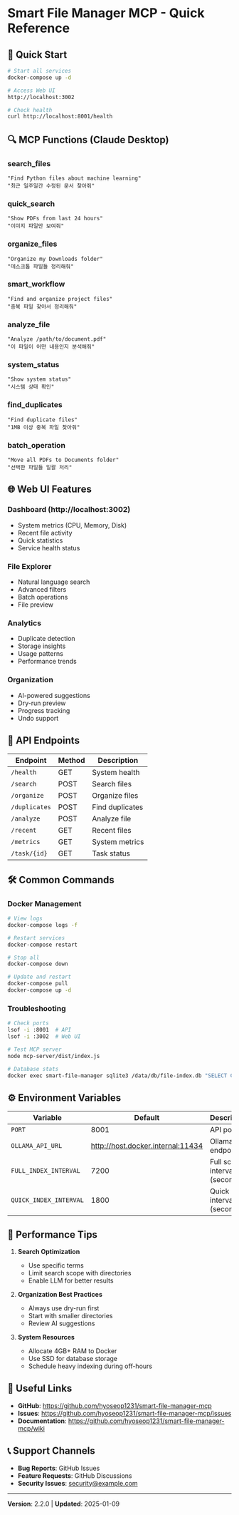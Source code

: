 # Smart File Manager MCP - Quick Reference

## 🚀 Quick Start

```bash
# Start all services
docker-compose up -d

# Access Web UI
http://localhost:3002

# Check health
curl http://localhost:8001/health
```

## 🔍 MCP Functions (Claude Desktop)

### search_files
```
"Find Python files about machine learning"
"최근 일주일간 수정된 문서 찾아줘"
```

### quick_search
```
"Show PDFs from last 24 hours"
"이미지 파일만 보여줘"
```

### organize_files
```
"Organize my Downloads folder"
"데스크톱 파일들 정리해줘"
```

### smart_workflow
```
"Find and organize project files"
"중복 파일 찾아서 정리해줘"
```

### analyze_file
```
"Analyze /path/to/document.pdf"
"이 파일이 어떤 내용인지 분석해줘"
```

### system_status
```
"Show system status"
"시스템 상태 확인"
```

### find_duplicates
```
"Find duplicate files"
"1MB 이상 중복 파일 찾아줘"
```

### batch_operation
```
"Move all PDFs to Documents folder"
"선택한 파일들 일괄 처리"
```

## 🌐 Web UI Features

### Dashboard (http://localhost:3002)
- System metrics (CPU, Memory, Disk)
- Recent file activity
- Quick statistics
- Service health status

### File Explorer
- Natural language search
- Advanced filters
- Batch operations
- File preview

### Analytics
- Duplicate detection
- Storage insights
- Usage patterns
- Performance trends

### Organization
- AI-powered suggestions
- Dry-run preview
- Progress tracking
- Undo support

## 📡 API Endpoints

| Endpoint | Method | Description |
|----------|--------|-------------|
| `/health` | GET | System health |
| `/search` | POST | Search files |
| `/organize` | POST | Organize files |
| `/duplicates` | POST | Find duplicates |
| `/analyze` | POST | Analyze file |
| `/recent` | GET | Recent files |
| `/metrics` | GET | System metrics |
| `/task/{id}` | GET | Task status |

## 🛠️ Common Commands

### Docker Management
```bash
# View logs
docker-compose logs -f

# Restart services
docker-compose restart

# Stop all
docker-compose down

# Update and restart
docker-compose pull
docker-compose up -d
```

### Troubleshooting
```bash
# Check ports
lsof -i :8001  # API
lsof -i :3002  # Web UI

# Test MCP server
node mcp-server/dist/index.js

# Database stats
docker exec smart-file-manager sqlite3 /data/db/file-index.db "SELECT COUNT(*) FROM files;"
```

## ⚙️ Environment Variables

| Variable | Default | Description |
|----------|---------|-------------|
| `PORT` | 8001 | API port |
| `OLLAMA_API_URL` | http://host.docker.internal:11434 | Ollama endpoint |
| `FULL_INDEX_INTERVAL` | 7200 | Full scan interval (seconds) |
| `QUICK_INDEX_INTERVAL` | 1800 | Quick scan interval (seconds) |

## 🎯 Performance Tips

1. **Search Optimization**
   - Use specific terms
   - Limit search scope with directories
   - Enable LLM for better results

2. **Organization Best Practices**
   - Always use dry-run first
   - Start with smaller directories
   - Review AI suggestions

3. **System Resources**
   - Allocate 4GB+ RAM to Docker
   - Use SSD for database storage
   - Schedule heavy indexing during off-hours

## 🔗 Useful Links

- **GitHub**: https://github.com/hyoseop1231/smart-file-manager-mcp
- **Issues**: https://github.com/hyoseop1231/smart-file-manager-mcp/issues
- **Documentation**: https://github.com/hyoseop1231/smart-file-manager-mcp/wiki

## 📞 Support Channels

- **Bug Reports**: GitHub Issues
- **Feature Requests**: GitHub Discussions
- **Security Issues**: security@example.com

---

**Version**: 2.2.0 | **Updated**: 2025-01-09